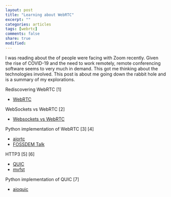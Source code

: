 ```yaml
---
layout: post
title: "Learning about WebRTC"
excerpt: ""
categories: articles
tags: [webrtc]
comments: false
share: true
modified:
---
```


I was reading about the of people were facing with Zoom recently.  Given the
rise of COVID-19 and the need to work remotely, remote conferencing software
seems to very much in demand.  This got me thinking about the technologies
involved. This post is about me going down the rabbit hole and is a summary of
my explorations.

Rediscovering WebRTC [1]

* [WebRTC](https://webrtc.org/)

WebSockets vs WebRTC [2]

* [Websockets vs WebRTC](https://bloggeek.me/webrtc-vs-websockets/)

Python implementation of WebRTC [3] [4]

* [aiortc](https://github.com/aiortc/aiortc)
* [FOSSDEM Talk](https://www.youtube.com/watch?v=uKwB6r3upMU)

HTTP3 [5] [6]

* [QUIC](https://http3-explained.haxx.se/en/why-quic)
* [mvfst](https://github.com/facebookincubator/mvfst)

Python implementation of QUIC [7]

* [aioquic](https://github.com/aiortc/aioquic)

